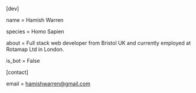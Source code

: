 [dev]

  name = Hamish Warren
  
  species = Homo Sapien
  
  about = Full stack web developer from Bristol UK and currently employed at Rotamap Ltd in London. 
  
  is_bot = False

[contact]

  email = hamishwarren@gmail.com
